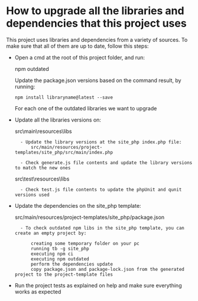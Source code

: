 # How to upgrade all the libraries and dependencies that this project uses


This project uses libraries and dependencies from a variety of sources. To make sure that all of them are up to date, follow this steps:

- Open a cmd at the root of this project folder, and run:

    npm outdated
    
    Update the package.json versions based on the command result, by running:
    
      npm install libraryname@latest --save
      
    For each one of the outdated libraries we want to upgrade  
    
- Update all the libraries versions on:

    src\main\resources\libs
        
        - Update the library versions at the site_php index.php file:
            src/main/resources/project-templates/site_php/src/main/index.php
    
        - Check generate.js file contents and update the library versions to match the new ones
        
    src\test\resources\libs
        
        - Check test.js file contents to update the phpUnit and qunit versions used

- Update the dependencies on the site_php template:

    src/main/resources/project-templates/site_php/package.json
    
        - To check outdated npm libs in the site_php template, you can create an empty project by:
                
            creating some temporary folder on your pc
            running tb -g site_php
            executing npm ci
            executing npm outdated
            perform the dependencies update
            copy package.json and package-lock.json from the generated project to the project-template files
        
- Run the project tests as explained on help and make sure everything works as expected